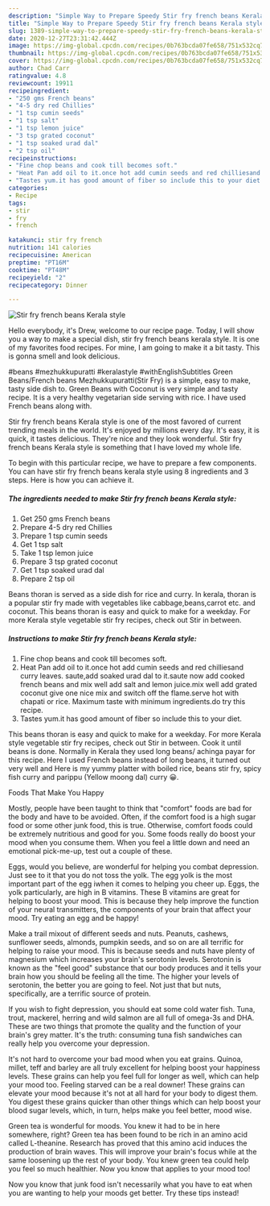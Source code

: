 ```yaml
---
description: "Simple Way to Prepare Speedy Stir fry french beans Kerala style"
title: "Simple Way to Prepare Speedy Stir fry french beans Kerala style"
slug: 1389-simple-way-to-prepare-speedy-stir-fry-french-beans-kerala-style
date: 2020-12-27T23:31:42.444Z
image: https://img-global.cpcdn.com/recipes/0b763bcda07fe658/751x532cq70/stir-fry-french-beans-kerala-style-recipe-main-photo.jpg
thumbnail: https://img-global.cpcdn.com/recipes/0b763bcda07fe658/751x532cq70/stir-fry-french-beans-kerala-style-recipe-main-photo.jpg
cover: https://img-global.cpcdn.com/recipes/0b763bcda07fe658/751x532cq70/stir-fry-french-beans-kerala-style-recipe-main-photo.jpg
author: Chad Carr
ratingvalue: 4.8
reviewcount: 19911
recipeingredient:
- "250 gms French beans"
- "4-5 dry red Chillies"
- "1 tsp cumin seeds"
- "1 tsp salt"
- "1 tsp lemon juice"
- "3 tsp grated coconut"
- "1 tsp soaked urad dal"
- "2 tsp oil"
recipeinstructions:
- "Fine chop beans and cook till becomes soft."
- "Heat Pan add oil to it.once hot add cumin seeds and red chilliesand curry leaves. saute,add soaked urad dal to it.saute now add cooked french beans and mix well add salt and lemon juice.mix well add grated coconut give one nice mix and switch off the flame.serve hot with chapati or rice. Maximum taste with minimum ingredients.do try this recipe."
- "Tastes yum.it has good amount of fiber so include this to your diet."
categories:
- Recipe
tags:
- stir
- fry
- french

katakunci: stir fry french 
nutrition: 141 calories
recipecuisine: American
preptime: "PT16M"
cooktime: "PT48M"
recipeyield: "2"
recipecategory: Dinner

---
```



![Stir fry french beans Kerala style](https://img-global.cpcdn.com/recipes/0b763bcda07fe658/751x532cq70/stir-fry-french-beans-kerala-style-recipe-main-photo.jpg)

Hello everybody, it's Drew, welcome to our recipe page. Today, I will show you a way to make a special dish, stir fry french beans kerala style. It is one of my favorites food recipes. For mine, I am going to make it a bit tasty. This is gonna smell and look delicious.

#beans #mezhukkupuratti #keralastyle #withEnglishSubtitles Green Beans/French beans Mezhukkupuratti(Stir Fry) is a simple, easy to make, tasty side dish to. Green Beans with Coconut is very simple and tasty recipe. It is a very healthy vegetarian side serving with rice. I have used French beans along with.

Stir fry french beans Kerala style is one of the most favored of current trending meals in the world. It's enjoyed by millions every day. It's easy, it is quick, it tastes delicious. They're nice and they look wonderful. Stir fry french beans Kerala style is something that I have loved my whole life.


To begin with this particular recipe, we have to prepare a few components. You can have stir fry french beans kerala style using 8 ingredients and 3 steps. Here is how you can achieve it.

<!--inarticleads1-->

##### The ingredients needed to make Stir fry french beans Kerala style:

1. Get 250 gms French beans
1. Prepare 4-5 dry red Chillies
1. Prepare 1 tsp cumin seeds
1. Get 1 tsp salt
1. Take 1 tsp lemon juice
1. Prepare 3 tsp grated coconut
1. Get 1 tsp soaked urad dal
1. Prepare 2 tsp oil


Beans thoran is served as a side dish for rice and curry. In kerala, thoran is a popular stir fry made with vegetables like cabbage,beans,carrot etc. and coconut. This beans thoran is easy and quick to make for a weekday. For more Kerala style vegetable stir fry recipes, check out Stir in between. 

<!--inarticleads2-->

##### Instructions to make Stir fry french beans Kerala style:

1. Fine chop beans and cook till becomes soft.
1. Heat Pan add oil to it.once hot add cumin seeds and red chilliesand curry leaves. saute,add soaked urad dal to it.saute now add cooked french beans and mix well add salt and lemon juice.mix well add grated coconut give one nice mix and switch off the flame.serve hot with chapati or rice. Maximum taste with minimum ingredients.do try this recipe.
1. Tastes yum.it has good amount of fiber so include this to your diet.


This beans thoran is easy and quick to make for a weekday. For more Kerala style vegetable stir fry recipes, check out Stir in between. Cook it until beans is done. Normally in Kerala they used long beans/ achinga payar for this recipe. Here I used French beans instead of long beans, it turned out very well and Here is my yummy platter with boiled rice, beans stir fry, spicy fish curry and parippu (Yellow moong dal) curry 😀. 

Foods That Make You Happy


Mostly, people have been taught to think that "comfort" foods are bad for the body and have to be avoided. Often, if the comfort food is a high sugar food or some other junk food, this is true. Otherwise, comfort foods could be extremely nutritious and good for you. Some foods really do boost your mood when you consume them. When you feel a little down and need an emotional pick-me-up, test out a couple of these.

Eggs, would you believe, are wonderful for helping you combat depression. Just see to it that you do not toss the yolk. The egg yolk is the most important part of the egg iwhen it comes to helping you cheer up. Eggs, the yolk particularly, are high in B vitamins. These B vitamins are great for helping to boost your mood. This is because they help improve the function of your neural transmitters, the components of your brain that affect your mood. Try eating an egg and be happy!

Make a trail mixout of different seeds and nuts. Peanuts, cashews, sunflower seeds, almonds, pumpkin seeds, and so on are all terrific for helping to raise your mood. This is because seeds and nuts have plenty of magnesium which increases your brain's serotonin levels. Serotonin is known as the "feel good" substance that our body produces and it tells your brain how you should be feeling all the time. The higher your levels of serotonin, the better you are going to feel. Not just that but nuts, specifically, are a terrific source of protein.

If you wish to fight depression, you should eat some cold water fish. Tuna, trout, mackerel, herring and wild salmon are all full of omega-3s and DHA. These are two things that promote the quality and the function of your brain's grey matter. It's the truth: consuming tuna fish sandwiches can really help you overcome your depression. 

It's not hard to overcome your bad mood when you eat grains. Quinoa, millet, teff and barley are all truly excellent for helping boost your happiness levels. These grains can help you feel full for longer as well, which can help your mood too. Feeling starved can be a real downer! These grains can elevate your mood because it's not at all hard for your body to digest them. You digest these grains quicker than other things which can help boost your blood sugar levels, which, in turn, helps make you feel better, mood wise.

Green tea is wonderful for moods. You knew it had to be in here somewhere, right? Green tea has been found to be rich in an amino acid called L-theanine. Research has proved that this amino acid induces the production of brain waves. This will improve your brain's focus while at the same loosening up the rest of your body. You knew green tea could help you feel so much healthier. Now you know that applies to your mood too!

Now you know that junk food isn't necessarily what you have to eat when you are wanting to help your moods get better. Try  these tips  instead!

